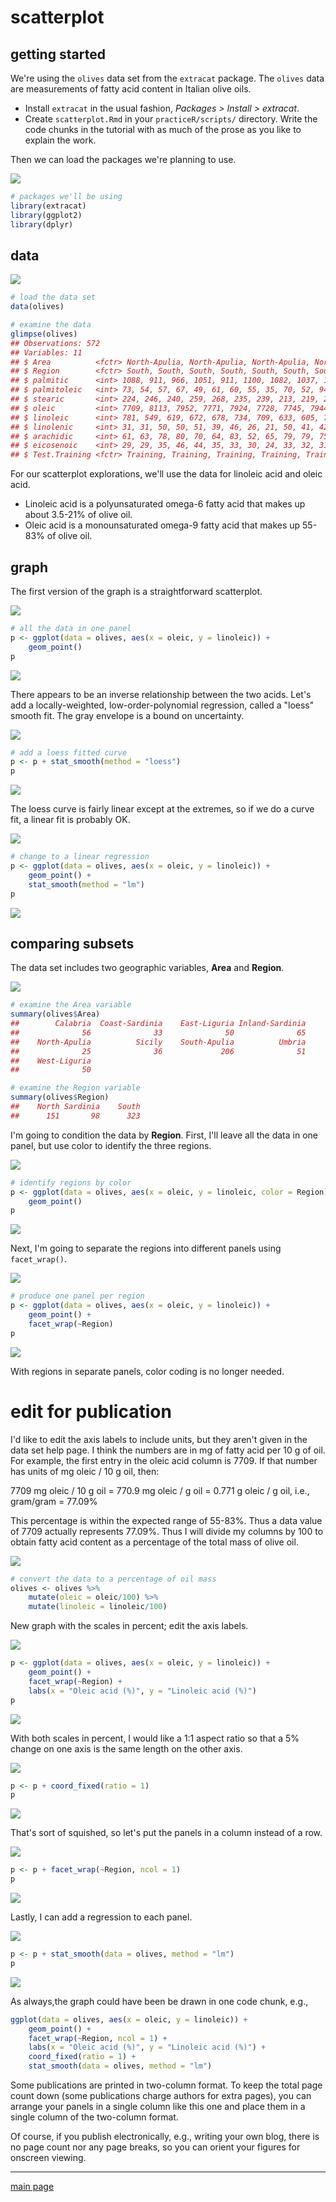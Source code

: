 
scatterplot
===========

getting started
---------------

We're using the `olives` data set from the `extracat` package. The `olives` data are measurements of fatty acid content in Italian olive oils.

-   Install `extracat` in the usual fashion, *Packages &gt; Install &gt; extracat*.
-   Create `scatterplot.Rmd` in your `practiceR/scripts/` directory. Write the code chunks in the tutorial with as much of the prose as you like to explain the work.

Then we can load the packages we're planning to use.

![](../resources/images/code-icon.png)

``` r
# packages we'll be using
library(extracat) 
library(ggplot2)
library(dplyr)
```

data
----

![](../resources/images/code-icon.png)

``` r
# load the data set
data(olives)

# examine the data 
glimpse(olives)
## Observations: 572
## Variables: 11
## $ Area          <fctr> North-Apulia, North-Apulia, North-Apulia, North...
## $ Region        <fctr> South, South, South, South, South, South, South...
## $ palmitic      <int> 1088, 911, 966, 1051, 911, 1100, 1082, 1037, 105...
## $ palmitoleic   <int> 73, 54, 57, 67, 49, 61, 60, 55, 35, 70, 52, 94, ...
## $ stearic       <int> 224, 246, 240, 259, 268, 235, 239, 213, 219, 214...
## $ oleic         <int> 7709, 8113, 7952, 7771, 7924, 7728, 7745, 7944, ...
## $ linoleic      <int> 781, 549, 619, 672, 678, 734, 709, 633, 605, 747...
## $ linolenic     <int> 31, 31, 50, 50, 51, 39, 46, 26, 21, 50, 41, 42, ...
## $ arachidic     <int> 61, 63, 78, 80, 70, 64, 83, 52, 65, 79, 79, 75, ...
## $ eicosenoic    <int> 29, 29, 35, 46, 44, 35, 33, 30, 24, 33, 32, 31, ...
## $ Test.Training <fctr> Training, Training, Training, Training, Trainin...
```

For our scatterplot explorations, we'll use the data for linoleic acid and oleic acid.

-   Linoleic acid is a polyunsaturated omega-6 fatty acid that makes up about 3.5-21% of olive oil.
-   Oleic acid is a monounsaturated omega-9 fatty acid that makes up 55-83% of olive oil.

graph
-----

The first version of the graph is a straightforward scatterplot.

![](../resources/images/code-icon.png)

``` r
# all the data in one panel 
p <- ggplot(data = olives, aes(x = oleic, y = linoleic)) + 
    geom_point()
p
```

![](cm046_scatterplot_files/figure-markdown_github/cm046-05-1.png)

There appears to be an inverse relationship between the two acids. Let's add a locally-weighted, low-order-polynomial regression, called a "loess" smooth fit. The gray envelope is a bound on uncertainty.

![](../resources/images/code-icon.png)

``` r
# add a loess fitted curve 
p <- p + stat_smooth(method = "loess")
p
```

![](cm046_scatterplot_files/figure-markdown_github/cm046-06-1.png)

The loess curve is fairly linear except at the extremes, so if we do a curve fit, a linear fit is probably OK.

![](../resources/images/code-icon.png)

``` r
# change to a linear regression 
p <- ggplot(data = olives, aes(x = oleic, y = linoleic)) + 
    geom_point() +
    stat_smooth(method = "lm")
p
```

![](cm046_scatterplot_files/figure-markdown_github/cm046-07-1.png)

comparing subsets
-----------------

The data set includes two geographic variables, **Area** and **Region**.

![](../resources/images/code-icon.png)

``` r
# examine the Area variable 
summary(olives$Area)
##        Calabria  Coast-Sardinia    East-Liguria Inland-Sardinia 
##              56              33              50              65 
##    North-Apulia          Sicily    South-Apulia          Umbria 
##              25              36             206              51 
##    West-Liguria 
##              50

# examine the Region variable
summary(olives$Region)
##    North Sardinia    South 
##      151       98      323
```

I'm going to condition the data by **Region**. First, I'll leave all the data in one panel, but use color to identify the three regions.

![](../resources/images/code-icon.png)

``` r
# identify regions by color 
p <- ggplot(data = olives, aes(x = oleic, y = linoleic, color = Region)) + 
    geom_point()
p
```

![](cm046_scatterplot_files/figure-markdown_github/cm046-09-1.png)

Next, I'm going to separate the regions into different panels using `facet_wrap()`.

![](../resources/images/code-icon.png)

``` r
# produce one panel per region 
p <- ggplot(data = olives, aes(x = oleic, y = linoleic)) + 
    geom_point() + 
    facet_wrap(~Region)
p
```

![](cm046_scatterplot_files/figure-markdown_github/cm046-10-1.png)

With regions in separate panels, color coding is no longer needed.

edit for publication
====================

I'd like to edit the axis labels to include units, but they aren't given in the data set help page. I think the numbers are in mg of fatty acid per 10 g of oil. For example, the first entry in the oleic acid column is 7709. If that number has units of mg oleic / 10 g oil, then:

7709 mg oleic / 10 g oil
 = 770.9 mg oleic / g oil
 = 0.771 g oleic / g oil, i.e., gram/gram
 = 77.09%

This percentage is within the expected range of 55-83%. Thus a data value of 7709 actually represents 77.09%. Thus I will divide my columns by 100 to obtain fatty acid content as a percentage of the total mass of olive oil.

![](../resources/images/code-icon.png)

``` r
# convert the data to a percentage of oil mass 
olives <- olives %>%
    mutate(oleic = oleic/100) %>%
    mutate(linoleic = linoleic/100)
```

New graph with the scales in percent; edit the axis labels.

![](../resources/images/code-icon.png)

``` r
p <- ggplot(data = olives, aes(x = oleic, y = linoleic)) + 
    geom_point() + 
    facet_wrap(~Region) + 
    labs(x = "Oleic acid (%)", y = "Linoleic acid (%)")
p
```

![](cm046_scatterplot_files/figure-markdown_github/cm046-12-1.png)

With both scales in percent, I would like a 1:1 aspect ratio so that a 5% change on one axis is the same length on the other axis.

![](../resources/images/code-icon.png)

``` r
p <- p + coord_fixed(ratio = 1)
p
```

![](cm046_scatterplot_files/figure-markdown_github/cm046-13-1.png)

That's sort of squished, so let's put the panels in a column instead of a row.

![](../resources/images/code-icon.png)

``` r
p <- p + facet_wrap(~Region, ncol = 1)
p
```

![](cm046_scatterplot_files/figure-markdown_github/cm046-14-1.png)

Lastly, I can add a regression to each panel.

![](../resources/images/code-icon.png)

``` r
p <- p + stat_smooth(data = olives, method = "lm")
p
```

![](cm046_scatterplot_files/figure-markdown_github/cm046-15-1.png)

As always,the graph could have been be drawn in one code chunk, e.g.,

``` r
ggplot(data = olives, aes(x = oleic, y = linoleic)) + 
    geom_point() + 
    facet_wrap(~Region, ncol = 1) + 
    labs(x = "Oleic acid (%)", y = "Linoleic acid (%)") + 
    coord_fixed(ratio = 1) + 
    stat_smooth(data = olives, method = "lm")
```

Some publications are printed in two-column format. To keep the total page count down (some publications charge authors for extra pages), you can arrange your panels in a single column like this one and place them in a single column of the two-column format.

Of course, if you publish electronically, e.g., writing your own blog, there is no page count nor any page breaks, so you can orient your figures for onscreen viewing.

------------------------------------------------------------------------

[main page](../README.md)
